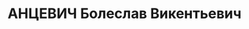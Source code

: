 ---
title: АНЦЕВИЧ Болеслав Викентьевич
description: "Род. в 1902, г. Вильно, поляк. В 1932 дежурным по депо станции Боготол\
  \ КЖД. Приговорен к 3 мес. принудработ \n  Арестован 22.10.1936. Обв.: шпионаж,\
  \ участие в к.-р. терр. организации. Приговор: ВК ВС СССР, 24.04.1937 – 10 лет ИТЛ.\
  \ \n  Реабилитирован ВК ВС СССР 13.07.1957"
---